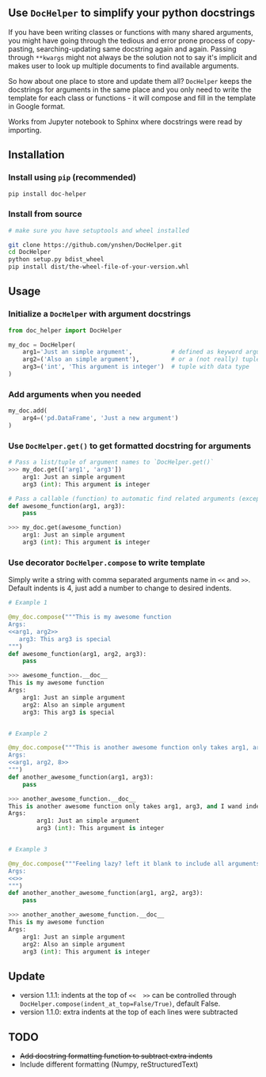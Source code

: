 ## Use `DocHelper` to simplify your python docstrings

If you have been writing classes or functions with many shared arguments, you
might have going through the tedious and error prone process of copy-pasting,
searching-updating same docstring again and again. Passing through `**kwargs`
might not always be the solution not to say it's implicit and makes user to
look up multiple documents to find available arguments.

So how about one place to store and update them all? `DocHelper` keeps the
docstrings for arguments in the same place and you only need to write the
template for each class or functions - it will compose and fill in the
template in Google format.

Works from Jupyter notebook to Sphinx where docstrings were read by importing.

## Installation
### Install using `pip` (recommended)

```bash
pip install doc-helper
```

### Install from source
```bash
# make sure you have setuptools and wheel installed

git clone https://github.com/ynshen/DocHelper.git
cd DocHelper
python setup.py bdist_wheel
pip install dist/the-wheel-file-of-your-version.whl
```

## Usage

### Initialize a `DocHelper` with argument docstrings

```python
from doc_helper import DocHelper

my_doc = DocHelper(
    arg1='Just an simple argument',           # defined as keyword arguments
    arg2=('Also an simple argument'),         # or a (not really) tuple
    arg3=('int', 'This argument is integer')  # tuple with data type
)
```

### Add arguments when you needed
```python
my_doc.add(
    arg4=('pd.DataFrame', 'Just a new argument')
)
```

### Use `DocHelper.get()` to get formatted docstring for arguments

```python
# Pass a list/tuple of argument names to `DocHelper.get()`
>>> my_doc.get(['arg1', 'arg3'])
    arg1: Just an simple argument
    arg3 (int): This argument is integer

# Pass a callable (function) to automatic find related arguments (except 'self')
def awesome_function(arg1, arg3):
    pass

>>> my_doc.get(awesome_function)
    arg1: Just an simple argument
    arg3 (int): This argument is integer
```
 

### Use decorator `DocHelper.compose` to write template

Simply write a string with comma separated arguments name in `<<` and `>>`.
Default indents is 4, just add a number to change to desired indents.

```python
# Example 1

@my_doc.compose("""This is my awesome function
Args:
<<arg1, arg2>>
   arg3: This arg3 is special
""")
def awesome_function(arg1, arg2, arg3):
    pass

>>> awesome_function.__doc__
This is my awesome function
Args:
    arg1: Just an simple argument
    arg2: Also an simple argument
    arg3: This arg3 is special


# Example 2

@my_doc.compose("""This is another awesome function only takes arg1, arg3, and I want indent = 8
Args:
<<arg1, arg2, 8>>
""")
def another_awesome_function(arg1, arg3):
    pass

>>> another_awesome_function.__doc__
This is another awesome function only takes arg1, arg3, and I wand indent = 8
Args:
        arg1: Just an simple argument
        arg3 (int): This argument is integer


# Example 3

@my_doc.compose("""Feeling lazy? left it blank to include all arguments (except 'self')
Args:
<<>>
""")
def another_another_awesome_function(arg1, arg2, arg3):
    pass

>>> another_another_awesome_function.__doc__
This is my awesome function
Args:
    arg1: Just an simple argument
    arg2: Also an simple argument
    arg3 (int): This argument is integer

```

## Update
- version 1.1.1: indents at the top of `<<  >>` can be controlled through `DocHelper.compose(indent_at_top=False/True)`, default False.
- version 1.1.0: extra indents at the top of each lines were subtracted

## TODO
- ~~Add docstring formatting function to subtract extra indents~~
- Include different formatting (Numpy, reStructuredText)
